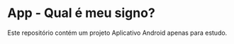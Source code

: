 # App - Qual é meu signo?

Este repositório contém um projeto Aplicativo Android apenas para estudo.
